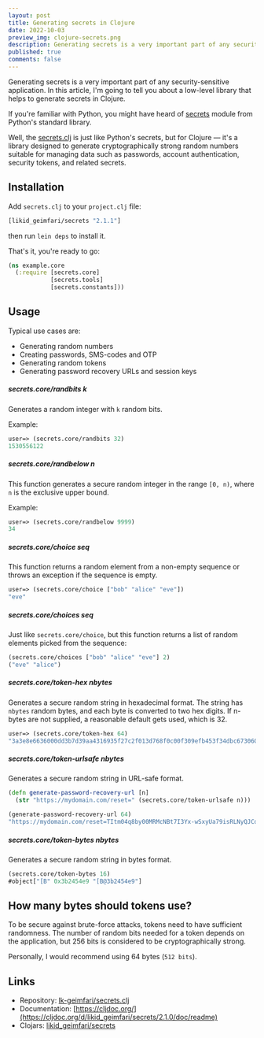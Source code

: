 ```yaml
---
layout: post
title: Generating secrets in Clojure
date: 2022-10-03
preview_img: clojure-secrets.png
description: Generating secrets is a very important part of any security-sensitive application. In this article, I'm going to tell you about a low-level library that helps to generate secrets in Clojure.
published: true
comments: false
---
```


Generating secrets is a very important part of any security-sensitive application. In this article, I'm going to tell you about a low-level library that helps to generate secrets in Clojure.

If you're familiar with Python, you might have heard of [secrets](https://docs.python.org/3/library/secrets.html) module from Python's standard library. 

Well, the [secrets.clj](https://github.com/lk-geimfari/secrets.clj) is just like Python's secrets, but for Clojure — it's a library designed to generate cryptographically strong random numbers suitable for managing data such as passwords, account authentication, security tokens, and related secrets. 

## Installation

Add `secrets.clj` to your `project.clj` file:

```clojure
[likid_geimfari/secrets "2.1.1"]
````

then run `lein deps` to install it. 

That's it, you're ready to go:

```clojure
(ns example.core
  (:require [secrets.core]
            [secrets.tools]
            [secrets.constants]))
```

## Usage

Typical use cases are:

- Generating random numbers
- Creating passwords, SMS-codes and OTP
- Generating random tokens
- Generating password recovery URLs and session keys

##### secrets.core/randbits k

Generates a random integer with `k` random bits.

Example: 

```clojure
user=> (secrets.core/randbits 32)
1530556122
```

##### secrets.core/randbelow n

This function generates a secure random integer in the range `[0, n)`, where `n` is the exclusive upper bound.

Example: 

```clojure
user=> (secrets.core/randbelow 9999)
34
```

##### secrets.core/choice seq

This function returns a random element from a non-empty sequence or throws an exception if the sequence is empty.

```clojure
user=> (secrets.core/choice ["bob" "alice" "eve"])
"eve"
```

##### secrets.core/choices seq

Just like `secrets.core/choice`, but this function returns a list of random elements picked from the sequence:

```clojure
(secrets.core/choices ["bob" "alice" "eve"] 2)
("eve" "alice")
```

##### secrets.core/token-hex nbytes

Generates a secure random string in hexadecimal format. The string has `nbytes` random bytes, and each byte is converted to two hex digits. 
If n-bytes are not supplied, a reasonable default gets used, which is 32.

```clojure
user=> (secrets.core/token-hex 64)
"3a3e8e6636000dd3b7d39aa4316935f27c2f013d768f0c00f309efb453f34dbc673060db2cd8af288494892848"
```

##### secrets.core/token-urlsafe nbytes

Generates a secure random string in URL-safe format.

```clojure
(defn generate-password-recovery-url [n]
  (str "https://mydomain.com/reset=" (secrets.core/token-urlsafe n)))

(generate-password-recovery-url 64)
"https://mydomain.com/reset=TItm04q8by00MRMcNBt7I3Yx-wSxyUa79isRLNyQJCd8K75RnqUahwcWA_rURBt1clknJiRGrubapGaUrEUnSw"
```

##### secrets.core/token-bytes nbytes

Generates a secure random string in bytes format.

```clojure
(secrets.core/token-bytes 16)
#object["[B" 0x3b2454e9 "[B@3b2454e9"]
```

## How many bytes should tokens use?

To be secure against brute-force attacks, tokens need to have sufficient randomness.
The number of random bits needed for a token depends on the application, but 256 bits 
is considered to be cryptographically strong.

Personally, I would recommend using 64 bytes (`512 bits`).

## Links

- Repository: [lk-geimfari/secrets.clj](https://github.com/lk-geimfari/secrets.clj)
- Documentation: [https://cljdoc.org/](https://cljdoc.org/d/likid_geimfari/secrets/2.1.0/doc/readme)
- Clojars: [likid_geimfari/secrets](https://clojars.org/likid_geimfari/secrets)

